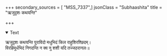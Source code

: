 +++
secondary_sources = [ "MSS_7337",]
jsonClass = "Subhaashita"
title = "ऋजुदृशः कथयन्ति"

+++

<details open><summary>Text</summary>

ऋजुदृशः कथयन्ति पुराविदो मधुभिदं किल राहुशिरश्छिदम्।  
विरहिमूर्धभिदं निगदन्ति न क्व नु शशी यदि तज्जठरानलः॥
</details>
